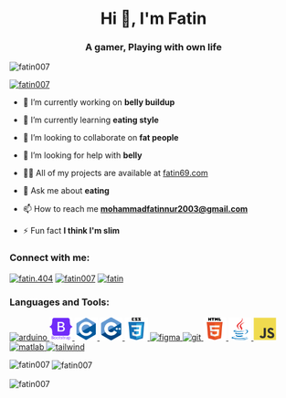 <h1 align="center">Hi 👋, I'm Fatin</h1>
<h3 align="center">A gamer, Playing with own life</h3>

<p align="left"> <img src="https://komarev.com/ghpvc/?username=fatin007&label=Profile%20views&color=0e75b6&style=flat" alt="fatin007" /> </p>

<p align="left"> <a href="https://github.com/ryo-ma/github-profile-trophy"><img src="https://github-profile-trophy.vercel.app/?username=fatin007" alt="fatin007" /></a> </p>

- 🔭 I’m currently working on **belly buildup**

- 🌱 I’m currently learning **eating style**

- 👯 I’m looking to collaborate on **fat people**

- 🤝 I’m looking for help with **belly**

- 👨‍💻 All of my projects are available at [fatin69.com](fatin69.com)

- 💬 Ask me about **eating**

- 📫 How to reach me **mohammadfatinnur2003@gmail.com**

- ⚡ Fun fact **I think I'm slim**

<h3 align="left">Connect with me:</h3>
<p align="left">
<a href="https://fb.com/fatin.404" target="blank"><img align="center" src="https://raw.githubusercontent.com/rahuldkjain/github-profile-readme-generator/master/src/images/icons/Social/facebook.svg" alt="fatin.404" height="30" width="40" /></a>
<a href="https://www.codechef.com/users/fatin007" target="blank"><img align="center" src="https://images2.imgbox.com/de/d5/ysz6tzgq_o.jpeg" alt="fatin007" height="30" width="30" /></a>
<a href="https://codeforces.com/profile/fatin" target="blank"><img align="center" src="https://raw.githubusercontent.com/rahuldkjain/github-profile-readme-generator/master/src/images/icons/Social/codeforces.svg" alt="fatin" height="30" width="30" /></a>
</p>

<h3 align="left">Languages and Tools:</h3>
<p align="left"> <a href="https://www.arduino.cc/" target="_blank" rel="noreferrer"> <img src="https://cdn.worldvectorlogo.com/logos/arduino-1.svg" alt="arduino" width="40" height="40"/> </a> <a href="https://getbootstrap.com" target="_blank" rel="noreferrer"> <img src="https://raw.githubusercontent.com/devicons/devicon/master/icons/bootstrap/bootstrap-plain-wordmark.svg" alt="bootstrap" width="40" height="40"/> </a> <a href="https://www.cprogramming.com/" target="_blank" rel="noreferrer"> <img src="https://raw.githubusercontent.com/devicons/devicon/master/icons/c/c-original.svg" alt="c" width="40" height="40"/> </a> <a href="https://www.w3schools.com/cpp/" target="_blank" rel="noreferrer"> <img src="https://raw.githubusercontent.com/devicons/devicon/master/icons/cplusplus/cplusplus-original.svg" alt="cplusplus" width="40" height="40"/> </a> <a href="https://www.w3schools.com/css/" target="_blank" rel="noreferrer"> <img src="https://raw.githubusercontent.com/devicons/devicon/master/icons/css3/css3-original-wordmark.svg" alt="css3" width="40" height="40"/> </a> <a href="https://www.figma.com/" target="_blank" rel="noreferrer"> <img src="https://www.vectorlogo.zone/logos/figma/figma-icon.svg" alt="figma" width="40" height="40"/> </a> <a href="https://git-scm.com/" target="_blank" rel="noreferrer"> <img src="https://www.vectorlogo.zone/logos/git-scm/git-scm-icon.svg" alt="git" width="40" height="40"/> </a> <a href="https://www.w3.org/html/" target="_blank" rel="noreferrer"> <img src="https://raw.githubusercontent.com/devicons/devicon/master/icons/html5/html5-original-wordmark.svg" alt="html5" width="40" height="40"/> </a> <a href="https://www.java.com" target="_blank" rel="noreferrer"> <img src="https://raw.githubusercontent.com/devicons/devicon/master/icons/java/java-original.svg" alt="java" width="40" height="40"/> </a> <a href="https://developer.mozilla.org/en-US/docs/Web/JavaScript" target="_blank" rel="noreferrer"> <img src="https://raw.githubusercontent.com/devicons/devicon/master/icons/javascript/javascript-original.svg" alt="javascript" width="40" height="40"/> </a> <a href="https://www.mathworks.com/" target="_blank" rel="noreferrer"> <img src="https://upload.wikimedia.org/wikipedia/commons/2/21/Matlab_Logo.png" alt="matlab" width="40" height="40"/> </a> <a href="https://tailwindcss.com/" target="_blank" rel="noreferrer"> <img src="https://www.vectorlogo.zone/logos/tailwindcss/tailwindcss-icon.svg" alt="tailwind" width="40" height="40"/> </a> </p>

<p><img align="left" src="https://github-readme-stats.vercel.app/api/top-langs?username=fatin007&show_icons=true&locale=en&layout=compact" alt="fatin007" /></p>

<p>&nbsp;<img align="center" src="https://github-readme-stats.vercel.app/api?username=fatin007&show_icons=true&locale=en" alt="fatin007" /></p>

<p><img align="center" src="https://github-readme-streak-stats.herokuapp.com/?user=fatin007&" alt="fatin007" /></p>
